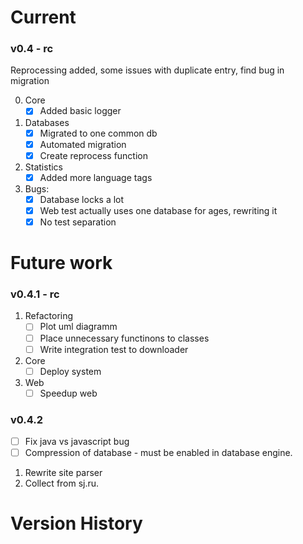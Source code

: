 Current
==========

### v0.4 - rc
Reprocessing added, some issues with duplicate entry, find bug in migration

0. Core
    - [X] Added basic logger
1. Databases
    - [X] Migrated to one common db
    - [X] Automated migration
    - [X] Create reprocess function 
2. Statistics
    - [X] Added more language tags
3. Bugs:
    - [X] Database locks a lot
    - [X] Web test actually uses one database for ages, rewriting it
    - [X] No test separation

Future work
===========

### v0.4.1 - rc

1. Refactoring
    - [ ] Plot uml diagramm
    - [ ] Place unnecessary functinons to classes
    - [ ] Write integration test to downloader
2. Core
    - [ ] Deploy system
3. Web
    - [ ] Speedup web

### v0.4.2
- [ ] Fix java vs javascript bug
- [ ] Compression of database  - must be enabled in database engine.
1. Rewrite site parser
2. Collect from sj.ru.

Version History
==========
